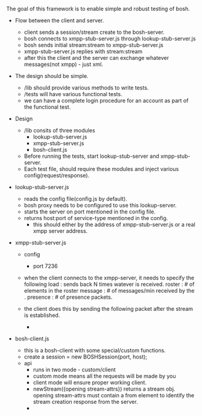 The goal of this framework is to enable simple and robust testing of
bosh.

* Flow between the client and server.
  * client sends a session/stream create to the bosh-server.
  * bosh connects to xmpp-stub-server.js through lookup-stub-server.js
  * bosh sends initial stream:stream to xmpp-stub-server.js
  * xmpp-stub-server.js replies with stream:stream
  * after this the client and the server can exchange 
    whatever messages(not xmpp) - just xml. 

* The design should be simple.
  * /lib should provide various methods to write tests.
  * /tests will have various functional tests.
  * we can have a complete login procedure for an account as part of
    the functional test.
  
* Design
  * /lib consits of three modules
    * lookup-stub-server.js
    * xmpp-stub-server.js
    * bosh-client.js
  * Before running the tests, start lookup-stub-server and
    xmpp-stub-server.
  * Each test file, should require these modules and inject various
    config(request/response).
    
* lookup-stub-server.js
  * reads the config file(config.js by default).
  * bosh proxy needs to be configured to use this lookup-server.
  * starts the server on port mentioned in the config file.
  * returns host:port of service-type mentioned in the config.
    - this should either by the address of xmpp-stub-server.js or a
    real xmpp server address.

* xmpp-stub-server.js
  * config 
    - port 7236
  * when the client connects to the xmpp-server, it needs to specify
  the following
      load     : sends back N times watever is received.
      roster   : # of elements in the roster
      message  : # of messages/min received by the .
      presence : # of presence packets.

  * the client does this by sending the following packet after the
    stream is established.
    * <session load="2" roster="100" presence="200" message="5" />

* bosh-client.js
  * this is a bosh-client with some special/custom functions.
  * create a session = new BOSHSession(port, host);
  * api
    * runs in two mode - custom/client
    * custom mode means all the requests will be made by you
    * client mode will ensure proper working client.
    * newStream({opening stream-attrs}) returns a stream obj.
    opening stream-attrs must contain a from element to identify the
    stream creation response from the server.
    * 
